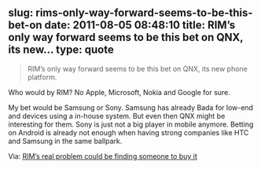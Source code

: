 slug: rims-only-way-forward-seems-to-be-this-bet-on
date: 2011-08-05 08:48:10
title: RIM’s only way forward seems to be this bet on QNX, its new...
type: quote
---

> RIM’s only way forward seems to be this bet on QNX, its new phone platform.

Who would by RIM? No Apple, Microsoft, Nokia and Google for sure.

 My bet would be Samsung or Sony. Samsung has already Bada for low-end and devices using a in-house system. But even then QNX might be interesting for them. Sony is just not a big player in mobile anymore. Betting on Android is already not enough when having strong companies like HTC and Samsung in the same ballpark.

 Via: [RIM’s real problem could be finding someone to buy it](http://www.splatf.com/2011/08/rim-buyer/)
